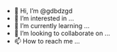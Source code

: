- 👋 Hi, I’m @gdbdzgd
- 👀 I’m interested in ...
- 🌱 I’m currently learning ...
- 💞️ I’m looking to collaborate on ...
- 📫 How to reach me ...

<!---
gdbdzgd/gdbdzgd is a ✨ special ✨ repository because its `README.md` (this file) appears on your GitHub profile.
You can click the Preview link to take a look at your changes.
--->
